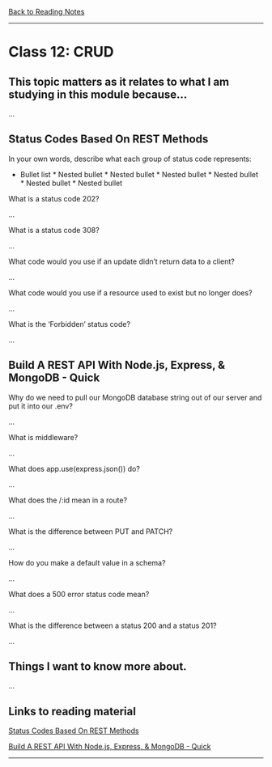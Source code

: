 [Back to Reading Notes](./README.md)

---

# Class 12: CRUD

## This topic matters as it relates to what I am studying in this module because...

...

## Status Codes Based On REST Methods

In your own words, describe what each group of status code represents:

* Bullet list
              * Nested bullet
              * Nested bullet
              * Nested bullet
              * Nested bullet
              * Nested bullet
              * Nested bullet

What is a status code 202?

...

What is a status code 308?

...

What code would you use if an update didn’t return data to a client?

...

What code would you use if a resource used to exist but no longer does?

...

What is the ‘Forbidden’ status code?

...

## Build A REST API With Node.js, Express, & MongoDB - Quick

Why do we need to pull our MongoDB database string out of our server and put it into our .env?

...

What is middleware?

...

What does app.use(express.json()) do?

...

What does the /:id mean in a route?

...

What is the difference between PUT and PATCH?

...

How do you make a default value in a schema?

...

What does a 500 error status code mean?

...

What is the difference between a status 200 and a status 201?

...

## Things I want to know more about.

...

## Links to reading material

[Status Codes Based On REST Methods](https://www.moesif.com/blog/technical/api-design/Which-HTTP-Status-Code-To-Use-For-Every-CRUD-App/)

[Build A REST API With Node.js, Express, & MongoDB - Quick](https://www.youtube.com/channel/UCFbNIlppjAuEX4znoulh0Cw)

---

